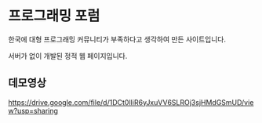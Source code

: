 # 프로그래밍 포럼

한국에 대형 프로그래밍 커뮤니티가 부족하다고 생각하여 만든 사이트입니다.

서버가 없이 개발된 정적 웹 페이지입니다.

## 데모영상

https://drive.google.com/file/d/1DCt0lIiR6yJxuVV6SLROj3sjHMdGSmUD/view?usp=sharing
